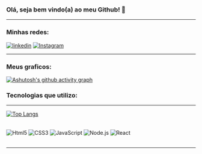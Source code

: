 ### Olá, seja bem vindo(a) ao meu Github! 👋

<div> <hr> </div>

### Minhas redes: 

[![linkedin](https://img.shields.io/badge/LinkedIn-0077B5?style=for-the-badge&logo=linkedin&logoColor=white)](https://www.linkedin.com/in/ingride-reis-020097226/)
[![Instagram](https://img.shields.io/badge/Instagram-E4405F?style=for-the-badge&logo=instagram&logoColor=white)](https://www.instagram.com/yuut_reis/)

<div> <hr> </div>

### Meus graficos: 

[![Ashutosh's github activity graph](https://activity-graph.herokuapp.com/graph?username=Ashutosh00710&theme=dracula)](https://github.com/ashutosh00710/github-readme-activity-graph)


### Tecnologias que utilizo:
<div> <hr> </div>

[![Top Langs](https://github-readme-stats.vercel.app/api/top-langs/?username=Yuut-Reis&layout=compacttrue&theme=dracula)](https://github.com/anuraghazra/github-readme-stats)

<div style="display: inline_block" ><br>
  <img align="center" alt="Html5" src="https://img.shields.io/badge/HTML5-E34F26?style=for-the-badge&logo=html5&logoColor=white" > 
  <img align="center" alt="CSS3" src="https://img.shields.io/badge/CSS3-1572B6?style=for-the-badge&logo=css3&logoColor=white" >
  <img align="center" alt="JavaScript" src="https://img.shields.io/badge/JavaScript-F7DF1E?style=for-the-badge&logo=javascript&logoColor=black" >
  <img align="center" alt="Node.js" src="https://img.shields.io/badge/Node.js-43853D?style=for-the-badge&logo=node.js&logoColor=white" >
  <img align="center" alt="React" src="https://img.shields.io/badge/React-20232A?style=for-the-badge&logo=react&logoColor=61DAFB" >
  <img align="center" alt="" src="" >
  <img align="center" alt="" src="" >	
  <br>
  <br>
</div> 

<div> <hr> </div>

